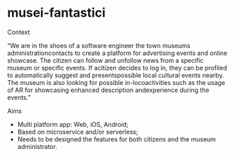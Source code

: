 # musei-fantastici

Context

“We are in the shoes of a software engineer the town museums administrationcontacts to create a platform for advertising events and online showcase. The citizen can follow and unfollow news from a specific museum or specific events. If acitizen decides to log in, they can be profiled to automatically suggest and presentspossible local cultural events nearby. The museum is also looking for possible in-locoactivities such as the usage of AR for showcasing enhanced description andexperience during the events.”

Aims

- Multi platform app: Web, iOS, Android;
- Based on microservice and/or serverless;
- Needs to be designed the features for both citizens and the museum administrator.
